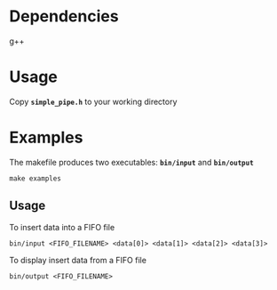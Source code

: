 # Dependencies
g++

# Usage
Copy **`simple_pipe.h`** to your working directory

# Examples
The makefile produces two executables: **`bin/input`** and **`bin/output`**
```
make examples
```
## Usage
To insert data into a FIFO file
```
bin/input <FIFO_FILENAME> <data[0]> <data[1]> <data[2]> <data[3]>
```
To display insert data from a FIFO file
```
bin/output <FIFO_FILENAME>
```
